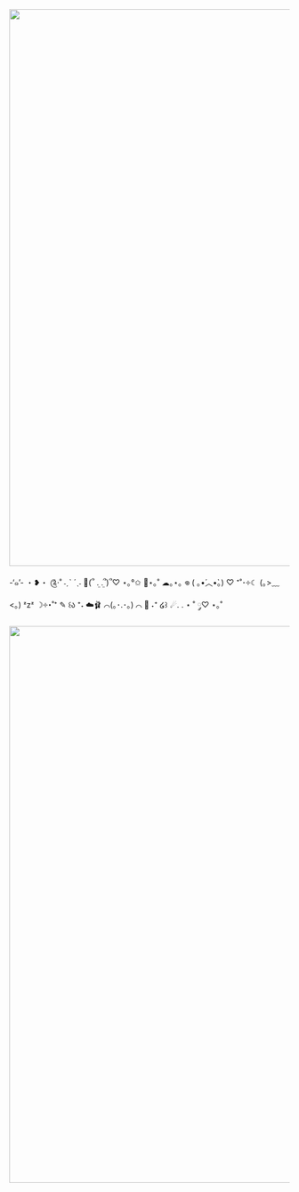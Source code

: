 

<img src="https://i.pinimg.com/736x/96/b4/b0/96b4b087493856ee7e1aa48f08f70ca7.jpg" width="1000">


-‘๑’-            ・❥・       ༊·˚      ˗ˏˋ ´ˎ˗ 🪽(՞ ܸ. .ܸ՞)՞♡ ⋆｡°✩ 🌸⋆｡˚ ☁︎｡⋆｡ 𖦹 ( ｡⁠•́︿•̀｡⁠) ♡ ⁺˚･༓☾ (｡>﹏<｡) ᶻzᶻ ☽༓･˚⁺ ✎ ꒰ა ⁺˖ ☁️🩰 ⌒(｡･.･｡) ⌒ 🎀 ˖⁺ ໒꒱     ☄. . ⋆       ˚ ༘♡ ⋆｡˚


<img src="https://media.discordapp.net/attachments/1051127030399377489/1412894637773033533/eeeeeeeeeeeee.png?ex=68b9f42b&is=68b8a2ab&hm=4e85095a6ce6da9aa306b350730090107fb330259c68ca48bac69866ec4eea2e&=&format=webp&quality=lossless&width=912&height=731" width="1000">

